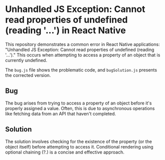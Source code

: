 # Unhandled JS Exception: Cannot read properties of undefined (reading '...') in React Native

This repository demonstrates a common error in React Native applications: "Unhandled JS Exception: Cannot read properties of undefined (reading '...')." This occurs when attempting to access a property of an object that is currently undefined.

The `bug.js` file shows the problematic code, and `bugSolution.js` presents the corrected version.

## Bug
The bug arises from trying to access a property of an object before it's properly assigned a value.  Often, this is due to asynchronous operations like fetching data from an API that haven't completed.

## Solution
The solution involves checking for the existence of the property (or the object itself) before attempting to access it.  Conditional rendering using optional chaining (?.) is a concise and effective approach.